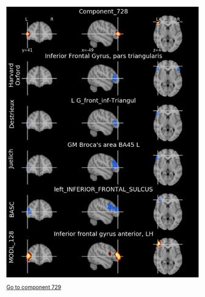 


![728](preliminary/728.jpg "Component 728")

[Go to component 729](https://parietal-inria.github.io/MODL_atlas/1024/729 "Component 729")